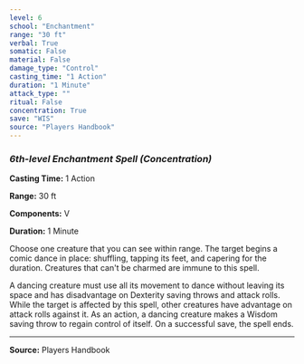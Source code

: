 ```yaml
---
level: 6
school: "Enchantment"
range: "30 ft"
verbal: True
somatic: False
material: False
damage_type: "Control"
casting_time: "1 Action"
duration: "1 Minute"
attack_type: ""
ritual: False
concentration: True
save: "WIS"
source: "Players Handbook"
---
```


### *6th-level Enchantment Spell* *(Concentration)*

**Casting Time:** 1 Action

**Range:** 30 ft

**Components:** V

**Duration:** 1 Minute

Choose one creature that you can see within range. The target begins a comic dance in place: shuffling, tapping its feet, and capering for the duration. Creatures that can't be charmed are immune to this spell.
 
 A dancing creature must use all its movement to dance without leaving its space and has disadvantage on Dexterity saving throws and attack rolls. While the target is affected by this spell, other creatures have advantage on attack rolls against it. As an action, a dancing creature makes a Wisdom saving throw to regain control of itself. On a successful save, the spell ends.

---
**Source:** Players Handbook
